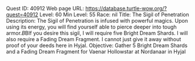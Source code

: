 Quest ID: 40912
Web page URL: https://database.turtle-wow.org/?quest=40912
Level: 60
Min Level: 55
Race: nil
Title: The Sigil of Penetration
Description: The Sigil of Penetration is infused with powerful magics. Upon using its energy, you will find yourself able to pierce deeper into tough armor.$B$BIf you desire this sigil, I will require five Bright Dream Shards. I will also require a Fading Dream Fragment. I cannot just give it away without proof of your deeds here in Hyjal.
Objective: Gather 5 Bright Dream Shards and a Fading Dream Fragment for Vaenar Hollowstar at Nordanaar in Hyjal
